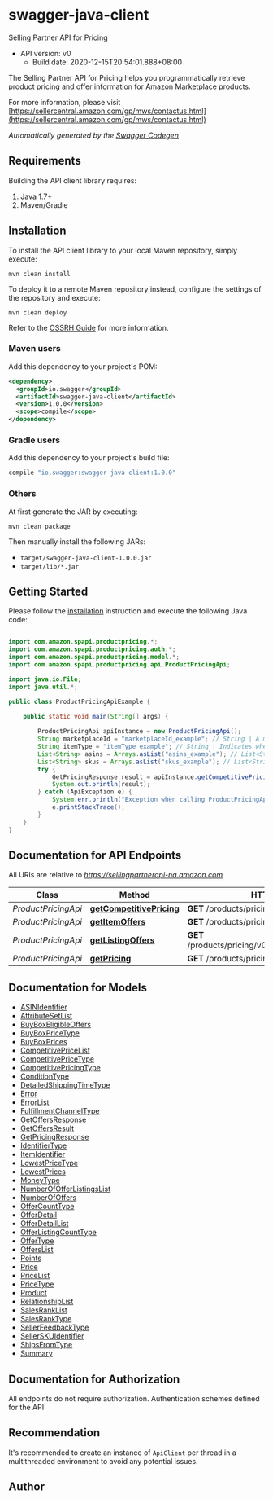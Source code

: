 # swagger-java-client

Selling Partner API for Pricing
- API version: v0
  - Build date: 2020-12-15T20:54:01.888+08:00

The Selling Partner API for Pricing helps you programmatically retrieve product pricing and offer information for Amazon Marketplace products.

  For more information, please visit [https://sellercentral.amazon.com/gp/mws/contactus.html](https://sellercentral.amazon.com/gp/mws/contactus.html)

*Automatically generated by the [Swagger Codegen](https://github.com/swagger-api/swagger-codegen)*


## Requirements

Building the API client library requires:
1. Java 1.7+
2. Maven/Gradle

## Installation

To install the API client library to your local Maven repository, simply execute:

```shell
mvn clean install
```

To deploy it to a remote Maven repository instead, configure the settings of the repository and execute:

```shell
mvn clean deploy
```

Refer to the [OSSRH Guide](http://central.sonatype.org/pages/ossrh-guide.html) for more information.

### Maven users

Add this dependency to your project's POM:

```xml
<dependency>
  <groupId>io.swagger</groupId>
  <artifactId>swagger-java-client</artifactId>
  <version>1.0.0</version>
  <scope>compile</scope>
</dependency>
```

### Gradle users

Add this dependency to your project's build file:

```groovy
compile "io.swagger:swagger-java-client:1.0.0"
```

### Others

At first generate the JAR by executing:

```shell
mvn clean package
```

Then manually install the following JARs:

* `target/swagger-java-client-1.0.0.jar`
* `target/lib/*.jar`

## Getting Started

Please follow the [installation](#installation) instruction and execute the following Java code:

```java

import com.amazon.spapi.productpricing.*;
import com.amazon.spapi.productpricing.auth.*;
import com.amazon.spapi.productpricing.model.*;
import com.amazon.spapi.productpricing.api.ProductPricingApi;

import java.io.File;
import java.util.*;

public class ProductPricingApiExample {

    public static void main(String[] args) {
        
        ProductPricingApi apiInstance = new ProductPricingApi();
        String marketplaceId = "marketplaceId_example"; // String | A marketplace identifier. Specifies the marketplace for which prices are returned.
        String itemType = "itemType_example"; // String | Indicates whether ASIN values or seller SKU values are used to identify items. If you specify Asin, the information in the response will be dependent on the list of Asins you provide in the Asins parameter. If you specify Sku, the information in the response will be dependent on the list of Skus you provide in the Skus parameter. Possible values: Asin, Sku.
        List<String> asins = Arrays.asList("asins_example"); // List<String> | A list of up to twenty Amazon Standard Identification Number (ASIN) values used to identify items in the given marketplace.
        List<String> skus = Arrays.asList("skus_example"); // List<String> | A list of up to twenty seller SKU values used to identify items in the given marketplace.
        try {
            GetPricingResponse result = apiInstance.getCompetitivePricing(marketplaceId, itemType, asins, skus);
            System.out.println(result);
        } catch (ApiException e) {
            System.err.println("Exception when calling ProductPricingApi#getCompetitivePricing");
            e.printStackTrace();
        }
    }
}

```

## Documentation for API Endpoints

All URIs are relative to *https://sellingpartnerapi-na.amazon.com*

Class | Method | HTTP request | Description
------------ | ------------- | ------------- | -------------
*ProductPricingApi* | [**getCompetitivePricing**](docs/ProductPricingApi.md#getCompetitivePricing) | **GET** /products/pricing/v0/competitivePrice | 
*ProductPricingApi* | [**getItemOffers**](docs/ProductPricingApi.md#getItemOffers) | **GET** /products/pricing/v0/items/{Asin}/offers | 
*ProductPricingApi* | [**getListingOffers**](docs/ProductPricingApi.md#getListingOffers) | **GET** /products/pricing/v0/listings/{SellerSKU}/offers | 
*ProductPricingApi* | [**getPricing**](docs/ProductPricingApi.md#getPricing) | **GET** /products/pricing/v0/price | 


## Documentation for Models

 - [ASINIdentifier](docs/ASINIdentifier.md)
 - [AttributeSetList](docs/AttributeSetList.md)
 - [BuyBoxEligibleOffers](docs/BuyBoxEligibleOffers.md)
 - [BuyBoxPriceType](docs/BuyBoxPriceType.md)
 - [BuyBoxPrices](docs/BuyBoxPrices.md)
 - [CompetitivePriceList](docs/CompetitivePriceList.md)
 - [CompetitivePriceType](docs/CompetitivePriceType.md)
 - [CompetitivePricingType](docs/CompetitivePricingType.md)
 - [ConditionType](docs/ConditionType.md)
 - [DetailedShippingTimeType](docs/DetailedShippingTimeType.md)
 - [Error](docs/Error.md)
 - [ErrorList](docs/ErrorList.md)
 - [FulfillmentChannelType](docs/FulfillmentChannelType.md)
 - [GetOffersResponse](docs/GetOffersResponse.md)
 - [GetOffersResult](docs/GetOffersResult.md)
 - [GetPricingResponse](docs/GetPricingResponse.md)
 - [IdentifierType](docs/IdentifierType.md)
 - [ItemIdentifier](docs/ItemIdentifier.md)
 - [LowestPriceType](docs/LowestPriceType.md)
 - [LowestPrices](docs/LowestPrices.md)
 - [MoneyType](docs/MoneyType.md)
 - [NumberOfOfferListingsList](docs/NumberOfOfferListingsList.md)
 - [NumberOfOffers](docs/NumberOfOffers.md)
 - [OfferCountType](docs/OfferCountType.md)
 - [OfferDetail](docs/OfferDetail.md)
 - [OfferDetailList](docs/OfferDetailList.md)
 - [OfferListingCountType](docs/OfferListingCountType.md)
 - [OfferType](docs/OfferType.md)
 - [OffersList](docs/OffersList.md)
 - [Points](docs/Points.md)
 - [Price](docs/Price.md)
 - [PriceList](docs/PriceList.md)
 - [PriceType](docs/PriceType.md)
 - [Product](docs/Product.md)
 - [RelationshipList](docs/RelationshipList.md)
 - [SalesRankList](docs/SalesRankList.md)
 - [SalesRankType](docs/SalesRankType.md)
 - [SellerFeedbackType](docs/SellerFeedbackType.md)
 - [SellerSKUIdentifier](docs/SellerSKUIdentifier.md)
 - [ShipsFromType](docs/ShipsFromType.md)
 - [Summary](docs/Summary.md)


## Documentation for Authorization

All endpoints do not require authorization.
Authentication schemes defined for the API:

## Recommendation

It's recommended to create an instance of `ApiClient` per thread in a multithreaded environment to avoid any potential issues.

## Author



